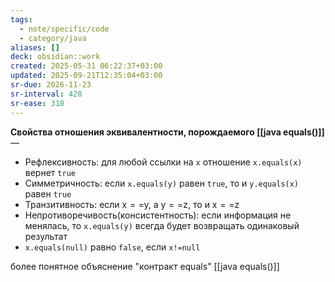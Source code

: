 ```yaml
---
tags:
  - note/specific/code
  - category/java
aliases: []
deck: obsidian::work
created: 2025-05-31 06:22:37+03:00
updated: 2025-09-21T12:35:04+03:00
sr-due: 2026-11-23
sr-interval: 428
sr-ease: 310
---
```


**Свойства отношения эквивалентности, порождаемого [[java equals()]]**
—
- Рефлексивность: для любой ссылки на `x` отношение `x.equals(x)` вернет `true`
- Симметричность: если `x.equals(y)` равен `true`, то и `y.equals(x)` равен `true`
- Транзитивность: если x$==$y, a y$==$z, то и x$==$z
- Непротиворечивость(консистентность): если информация не менялась, то `x.equals(y)` всегда будет возвращать одинаковый результат
- `x.equals(null)` равно `false`, если `x!=null`

более понятное объяснение "контракт equals" [[java equals()]]
